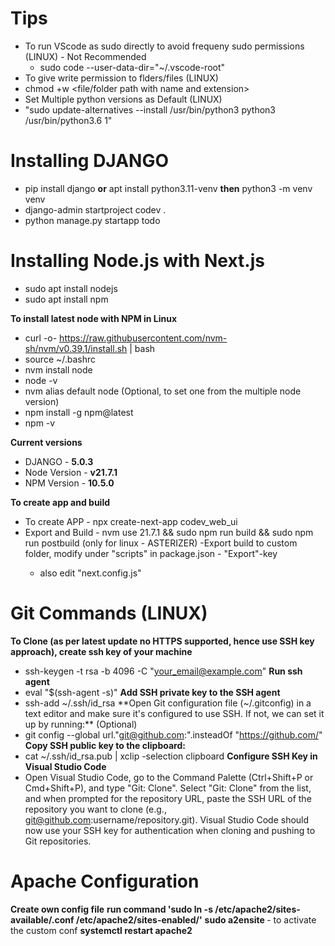 
# Tips
- To run VScode as sudo directly to avoid frequeny sudo permissions (LINUX) - Not Recommended
  - sudo code --user-data-dir="~/.vscode-root"
- To give write permission to flders/files (LINUX)
 - chmod +w <file/folder path with name and extension>
- Set Multiple python versions as Default (LINUX)
 - "sudo update-alternatives --install /usr/bin/python3 python3 /usr/bin/python3.6 1"



# Installing DJANGO
- pip install django **or** apt install python3.11-venv **then** python3 -m venv venv
- django-admin startproject codev .
- python manage.py startapp todo


 # Installing Node.js with Next.js
- sudo apt install nodejs
- sudo apt install npm


**To install latest node with NPM in Linux**
- curl -o- https://raw.githubusercontent.com/nvm-sh/nvm/v0.39.1/install.sh | bash
- source ~/.bashrc
- nvm install node
- node -v
- nvm alias default node   (Optional, to set one from the multiple node version)
- npm install -g npm@latest
- npm -v

**Current versions**
- DJANGO - **5.0.3**
- Node Version - **v21.7.1**
- NPM Version - **10.5.0**

**To create app and build**
- To create APP - npx create-next-app codev_web_ui
- Export and Build - nvm use 21.7.1<use required version> && sudo npm run build && sudo npm run postbuild (only for linux - ASTERIZER)
  -Export build to custom folder, modify under "scripts" in package.json - "Export"-key
    - also edit "next.config.js"


# Git Commands (LINUX)
**To Clone (as per latest update no HTTPS supported, hence use SSH key approach), create ssh key of your machine**
  - ssh-keygen -t rsa -b 4096 -C "your_email@example.com"
**Run ssh agent**
  - eval "$(ssh-agent -s)"
**Add SSH private key to the SSH agent**
  - ssh-add ~/.ssh/id_rsa
**Open Git configuration file (~/.gitconfig) in a text editor and make sure it's configured to use SSH. If not, we can set it up by running:** (Optional)
  - git config --global url."git@github.com:".insteadOf "https://github.com/"
**Copy SSH public key to the clipboard:**
  - cat ~/.ssh/id_rsa.pub | xclip -selection clipboard 
**Configure SSH Key in Visual Studio Code**
  - Open Visual Studio Code, go to the Command Palette (Ctrl+Shift+P or Cmd+Shift+P), and type "Git: Clone". Select "Git: Clone" from the list, and when prompted for the repository URL, paste the SSH URL of the repository you want to clone (e.g., git@github.com:username/repository.git). Visual Studio Code should now use your SSH key for authentication when cloning and pushing to Git repositories.


# Apache Configuration
**Create own config file**
**run command 'sudo ln -s /etc/apache2/sites-available/<custom>.conf /etc/apache2/sites-enabled/'**
**sudo a2ensite <custom config without extension>** - to activate the custom conf
**systemctl restart apache2**